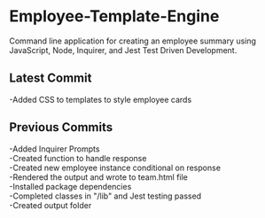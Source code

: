 # Employee-Template-Engine
Command line application for creating an employee summary using JavaScript, Node, Inquirer, and Jest Test Driven Development. 


## Latest Commit  
-Added CSS to templates to style employee cards  

## Previous Commits  
-Added Inquirer Prompts  
-Created function to handle response  
-Created new employee instance conditional on response  
-Rendered the output and wrote to team.html file  
-Installed package dependencies  
-Completed classes in "/lib" and Jest testing passed  
-Created output folder  
